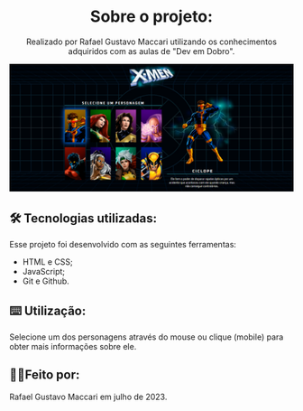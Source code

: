 <h1 align=center>Sobre o projeto:</h1>

<p align=center>Realizado por Rafael Gustavo Maccari utilizando os conhecimentos adquiridos com as aulas de "Dev em Dobro".</p>

<p align=center>
<img alt="Preview do projeto" src="./assets/Preview.png">
</p>

## 🛠️ Tecnologias utilizadas:
Esse projeto foi desenvolvido com as seguintes ferramentas:
- HTML e CSS;
- JavaScript;
- Git e Github.

## ⌨️ Utilização:
Selecione um dos personagens através do mouse ou clique (mobile) para obter mais informações sobre ele.

## 🧍‍♂️Feito por:
Rafael Gustavo Maccari em julho de 2023.